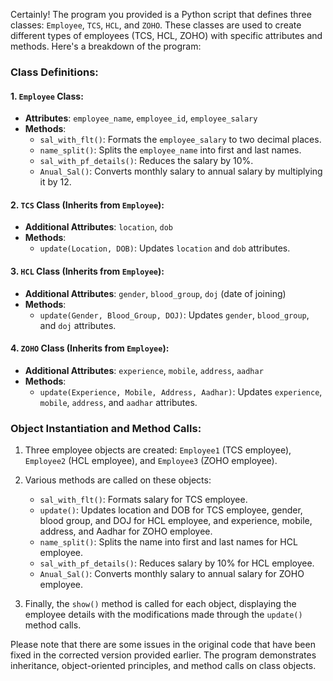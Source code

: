 
























Certainly! The program you provided is a Python script that defines three classes: `Employee`, `TCS`, `HCL`, and `ZOHO`. These classes are used to create different types of employees (TCS, HCL, ZOHO) with specific attributes and methods. Here's a breakdown of the program:

### Class Definitions:

#### 1. `Employee` Class:
- **Attributes**: `employee_name`, `employee_id`, `employee_salary`
- **Methods**:
    - `sal_with_flt()`: Formats the `employee_salary` to two decimal places.
    - `name_split()`: Splits the `employee_name` into first and last names.
    - `sal_with_pf_details()`: Reduces the salary by 10%.
    - `Anual_Sal()`: Converts monthly salary to annual salary by multiplying it by 12.

#### 2. `TCS` Class (Inherits from `Employee`):
- **Additional Attributes**: `location`, `dob`
- **Methods**:
    - `update(Location, DOB)`: Updates `location` and `dob` attributes.

#### 3. `HCL` Class (Inherits from `Employee`):
- **Additional Attributes**: `gender`, `blood_group`, `doj` (date of joining)
- **Methods**:
    - `update(Gender, Blood_Group, DOJ)`: Updates `gender`, `blood_group`, and `doj` attributes.

#### 4. `ZOHO` Class (Inherits from `Employee`):
- **Additional Attributes**: `experience`, `mobile`, `address`, `aadhar`
- **Methods**:
    - `update(Experience, Mobile, Address, Aadhar)`: Updates `experience`, `mobile`, `address`, and `aadhar` attributes.

### Object Instantiation and Method Calls:
1. Three employee objects are created: `Employee1` (TCS employee), `Employee2` (HCL employee), and `Employee3` (ZOHO employee).

2. Various methods are called on these objects:
    - `sal_with_flt()`: Formats salary for TCS employee.
    - `update()`: Updates location and DOB for TCS employee, gender, blood group, and DOJ for HCL employee, and experience, mobile, address, and Aadhar for ZOHO employee.
    - `name_split()`: Splits the name into first and last names for HCL employee.
    - `sal_with_pf_details()`: Reduces salary by 10% for HCL employee.
    - `Anual_Sal()`: Converts monthly salary to annual salary for ZOHO employee.

3. Finally, the `show()` method is called for each object, displaying the employee details with the modifications made through the `update()` method calls.

Please note that there are some issues in the original code that have been fixed in the corrected version provided earlier. The program demonstrates inheritance, object-oriented principles, and method calls on class objects.

